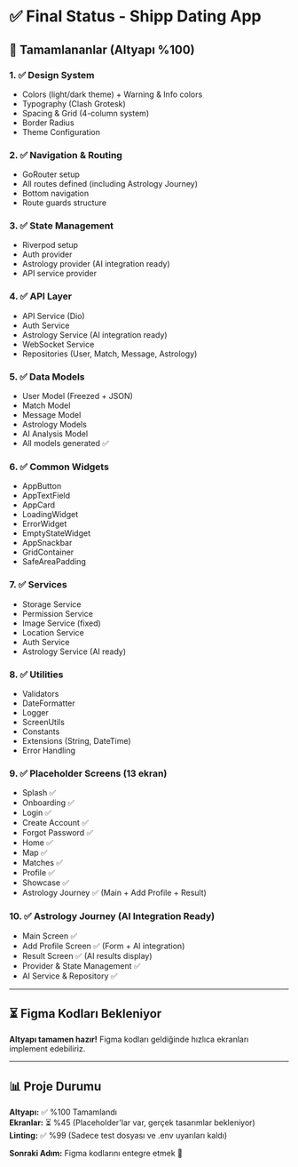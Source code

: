 # ✅ Final Status - Shipp Dating App

## 🎉 Tamamlananlar (Altyapı %100)

### 1. ✅ Design System
- Colors (light/dark theme) + Warning & Info colors
- Typography (Clash Grotesk)
- Spacing & Grid (4-column system)
- Border Radius
- Theme Configuration

### 2. ✅ Navigation & Routing
- GoRouter setup
- All routes defined (including Astrology Journey)
- Bottom navigation
- Route guards structure

### 3. ✅ State Management
- Riverpod setup
- Auth provider
- Astrology provider (AI integration ready)
- API service provider

### 4. ✅ API Layer
- API Service (Dio)
- Auth Service
- Astrology Service (AI integration ready)
- WebSocket Service
- Repositories (User, Match, Message, Astrology)

### 5. ✅ Data Models
- User Model (Freezed + JSON)
- Match Model
- Message Model
- Astrology Models
- AI Analysis Model
- All models generated ✅

### 6. ✅ Common Widgets
- AppButton
- AppTextField
- AppCard
- LoadingWidget
- ErrorWidget
- EmptyStateWidget
- AppSnackbar
- GridContainer
- SafeAreaPadding

### 7. ✅ Services
- Storage Service
- Permission Service
- Image Service (fixed)
- Location Service
- Auth Service
- Astrology Service (AI ready)

### 8. ✅ Utilities
- Validators
- DateFormatter
- Logger
- ScreenUtils
- Constants
- Extensions (String, DateTime)
- Error Handling

### 9. ✅ Placeholder Screens (13 ekran)
- Splash ✅
- Onboarding ✅
- Login ✅
- Create Account ✅
- Forgot Password ✅
- Home ✅
- Map ✅
- Matches ✅
- Profile ✅
- Showcase ✅
- Astrology Journey ✅ (Main + Add Profile + Result)

### 10. ✅ Astrology Journey (AI Integration Ready)
- Main Screen ✅
- Add Profile Screen ✅ (Form + AI integration)
- Result Screen ✅ (AI results display)
- Provider & State Management ✅
- AI Service & Repository ✅

---

## ⏳ Figma Kodları Bekleniyor

**Altyapı tamamen hazır!** Figma kodları geldiğinde hızlıca ekranları implement edebiliriz.

---

## 📊 Proje Durumu

**Altyapı:** ✅ %100 Tamamlandı  
**Ekranlar:** ⏳ %45 (Placeholder'lar var, gerçek tasarımlar bekleniyor)  
**Linting:** ✅ %99 (Sadece test dosyası ve .env uyarıları kaldı)

**Sonraki Adım:** Figma kodlarını entegre etmek 🎨
